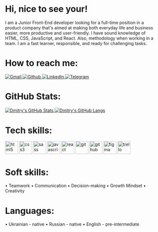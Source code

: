 # Hi, nice to see your!

I am a Junior Front-End developer looking for a full-time position in a product company that's aimed at making both everyday life and business easier, more productive and user-friendly. I have sound knowledge of HTML, CSS, JavaScript, and React. Also, methodology when working in a team. I am a fast learner, responsible, and ready for challenging tasks.

# How to reach me:

<a href="mailto:karineskyp@gmail.com" rel="noopener noreferrer" target="_blank"><img alt="Gmail" src="https://img.shields.io/badge/Gmail-D14836?&logo=gmail&logoColor=white" />
</a>
<a href="https://github.com/KarinaSkrypka" rel="noopener noreferrer" target="_blank"><img alt="Github" src="https://img.shields.io/badge/GitHub-333?logo=github&logoColor=white" />
</a>
<a href="https://www.linkedin.com/in/karina-skrypka/" rel="noopener noreferrer" target="_blank"><img alt="LinkedIn" src="https://img.shields.io/badge/linkedin-0077B5?&logo=linkedin&logoColor=white" />
</a>
<a href="https://t.me/Karinaskrypka" rel="noopener noreferrer" target="_blank"><img alt="Telegram" src="https://img.shields.io/badge/Telegram-0088CC?logo=telegram&logoColor=white" />
</a>

# GitHub Stats:

<a href="https://github.com/KarinaSkrypka/Karina-Skrypka">
  <img align="center" src="https://github-readme-stats.vercel.app/api/top-langs/?username=KarinaSkrypka&title_color=ffffff&show_icons=true&text_color=ffffff&icon_color=ffffff&bg_color=000000&langs_count=3" alt="Dmitry's GitHub Stats" />
</a>
<a href="https://github.com/KarinaSkrypka/Karina-Skrypka">
  <img align="center" src="https://github-readme-stats.vercel.app/api?username=KarinaSkrypka&include_all_commits=true&title_color=ffffff&show_icons=true&icon_color=ffffff&line_height=27&theme=dark" alt="Dmitry's GitHub Langs" />
</a>

# Tech skills:

[<img src="https://img.icons8.com/color/48/000000/html-5--v1.png" alt="html5" height='42px'/>](http://htmlbook.ru/html "HTML5")
[<img src="https://img.icons8.com/color/48/000000/css3.png" alt="css3" height='42px' />](http://htmlbook.ru/samcss "CSS3")
[<img src="https://img.icons8.com/color/48/000000/sass.png" alt="sass" height='42px' />](https://sass-lang.com/ "SASS")
[<img src="https://img.icons8.com/color/48/000000/javascript--v1.png" alt="javascript" height='42px'/>](https://learn.javascript.ru/ "Java Script")
[<img src="https://img.icons8.com/color/48/000000/react-native.png" alt="react" height='42px' />](https://reactjs.org/ "React.js")
[<img src="https://img.icons8.com/color/48/000000/git.png" alt="git" height='42px' />](https://git-scm.com/ "Git")
[<img src="https://img.icons8.com/fluency/50/000000/github.png" alt="github" height='42px' />](https://github.com/ "GitHub")
[<img src="https://img.icons8.com/color/48/000000/figma--v1.png" alt="figma" height='42px' />](https://www.figma.com/ "Figma")
[<img src="https://img.icons8.com/color/48/000000/trello.png" alt="trello" height='42px' />](https://trello.com/ "Trello")

# Soft skills:

• Teamwork
• Communication
• Decision-making
• Growth Mindset
• Creativity

# Languages:

• Ukrainian - native
• Russian - native
• English - pre-intermediate
